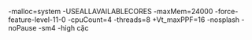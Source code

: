 -malloc=system -USEALLAVAILABLECORES -maxMem=24000 -force-feature-level-11-0 -cpuCount=4 -threads=8 +Vt_maxPPF=16 -nosplash -noPause -sm4 -high
cặc
